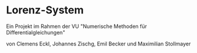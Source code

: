 # Lorenz-System

Ein Projekt im Rahmen der VU "Numerische Methoden für Differentialgleichungen"

von Clemens Eckl, Johannes Zischg, Emil Becker und Maximilian Stollmayer
